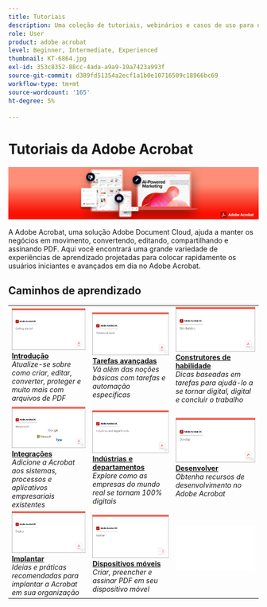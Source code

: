 ```yaml
---
title: Tutoriais
description: Uma coleção de tutoriais, webinários e casos de uso para o Adobe Acrobat DC
role: User
product: adobe acrobat
level: Beginner, Intermediate, Experienced
thumbnail: KT-6864.jpg
exl-id: 353c8352-88cc-4ada-a9a9-19a7423a993f
source-git-commit: d389fd51354a2ecf1a1b0e10716509c18966bc69
workflow-type: tm+mt
source-wordcount: '165'
ht-degree: 5%

---
```


# Tutoriais da Adobe Acrobat

![Acrobat Hero Image](assets/Hero_Acrobat.jpg)

A Adobe Acrobat, uma solução Adobe Document Cloud, ajuda a manter os negócios em movimento, convertendo, editando, compartilhando e assinando PDF. Aqui você encontrará uma grande variedade de experiências de aprendizado projetadas para colocar rapidamente os usuários iniciantes e avançados em dia no Adobe Acrobat.

## Caminhos de aprendizado

<table style="table-layout:fixed">
<tr>
  <td>
    <a href="getting-started/getting-started-overview.md">
      <img alt="Introdução" src="assets/acrobat_title_getting_started.png" />
    </a>
    <div>
    <a href="getting-started/getting-started-overview.md"><strong>Introdução</strong></a>
    </div>
    <em>Atualize-se sobre como criar, editar, converter, proteger e muito mais com arquivos de PDF</em>
    <br>
  </td>
  <td>
    <a href="advanced-tasks/advanced-tasks-overview.md">
      <img alt="Tarefas avançadas" src="assets/acrobat_title_advanced_tasks.png" />
    </a>
    <div>
    <a href="advanced-tasks/advanced-tasks-overview.md"><strong>Tarefas avançadas</strong></a>
    </div>
    <em>Vá além das noções básicas com tarefas e automação específicas</em>
    <br>
  </td>
  <td>
    <a href="skill-builder/skill-builder-overview.md">
      <img alt="Construtor de habilidades" src="assets/acrobat_title_skill_builder.png" />
    </a>
    <div>
    <a href="skill-builder/skill-builder-overview.md"><strong>Construtores de habilidade</strong></a>
    </div>
    <em>Dicas baseadas em tarefas para ajudá-lo a se tornar digital, digital e concluir o trabalho</em>
    <br>
  </td>
</tr>
<tr>
  <td>
    <a href="integrate/integrate-overview.md">
      <img alt="Integrações" src="assets/acrobat_title_integrate.png" />
    </a>
    <div>
    <a href="integrate/integrate-overview.md"><strong>Integrações</strong></a>
    </div>
    <em>Adicione a Acrobat aos sistemas, processos e aplicativos empresariais existentes</em>
    <br>
  </td>
  <td>
    <a href="industry/industry-overview.md">
      <img alt="Indústrias e departamentos" src="assets/acrobat_title_industry.png" />
    </a>
    <div>
    <a href="industry/industry-overview.md"><strong>Indústrias e departamentos</strong></a>
    </div>
    <em>Explore como as empresas do mundo real se tornam 100% digitais</em>
    <br>
  </td>  
  <td>
    <a href="develop/develop-overview.md">
      <img alt="Desenvolver" src="assets/acrobat_title_develop.png" />
    </a>
    <div>
    <a href="develop/develop-overview.md"><strong>Desenvolver</strong></a>
    </div>
    <em>Obtenha recursos de desenvolvimento no Adobe Acrobat</em>
    <br>
  </td>
</tr>
<tr>
  <td>
    <a href="deploy/deploy-overview.md">
      <img alt="Implantar" src="assets/acrobat_title_deploy.png" />
    </a>
    <div>
    <a href="deploy/deploy-overview.md"><strong>Implantar</strong></a>
    </div>
    <em>Ideias e práticas recomendadas para implantar a Acrobat em sua organização</em>
    <br>
  </td>
  <td>
    <a href="mobile/mobile-overview.md">
      <img alt="Dispositivos móveis" src="assets/acrobat_title_mobile.png" />
    </a>
    <div>
    <a href="mobile/mobile-overview.md"><strong>Dispositivos móveis</strong></a>
    </div>
    <em>Criar, preencher e assinar PDF em seu dispositivo móvel</em>
    <br>
  </td>  
  <td>
   <img alt="Espaçador" src="assets/Whitespacer.png" />
    <div>
    <br>
  </td>
</tr>
</table>

